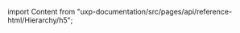 
import Content from "uxp-documentation/src/pages/api/reference-html/Hierarchy/h5";

<Content query="product=photoshop"/>
